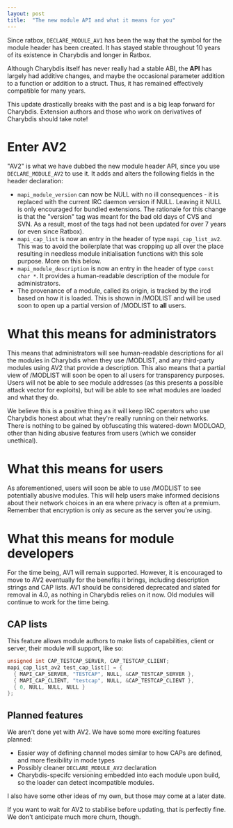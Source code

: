 ```yaml
---
layout: post
title:  "The new module API and what it means for you"
---
```


Since ratbox, `DECLARE_MODULE_AV1` has been the way that the symbol for the module header has been created. It has stayed stable throughout 10 years of its existence in Charybdis and longer in Ratbox.

Although Charybdis itself has never really had a stable ABI, the **API** has largely had additive changes, and maybe the occasional parameter addition to a function or addition to a struct. Thus, it has remained effectively compatible for many years.

This update drastically breaks with the past and is a big leap forward for Charybdis. Extension authors and those who work on derivatives of Charybdis should take note!

Enter AV2
=========

"AV2" is what we have dubbed the new module header API, since you use `DECLARE_MODULE_AV2` to use it. It adds and alters the following fields in the header declaration:

* `mapi_module_version` can now be NULL with no ill consequences - it is replaced with the current IRC daemon version if NULL. Leaving it NULL is only encouraged for bundled extensions. The rationale for this change is that the "version" tag was meant for the bad old days of CVS and SVN. As a result, most of the tags had not been updated for over 7 years (or even since Ratbox).
* `mapi_cap_list` is now an entry in the header of type `mapi_cap_list_av2`. This was to avoid the boilerplate that was cropping up all over the place resulting in needless module initialisation functions with this sole purpose. More on this below.
* `mapi_module_description` is now an entry in the header of type `const char *`. It provides a human-readable description of the module for administrators.
* The provenance of a module, called its origin, is tracked by the ircd based on how it is loaded. This is shown in /MODLIST and will be used soon to open up a partial version of /MODLIST to **all** users.

What this means for administrators
==================================

This means that administrators will see human-readable descriptions for all the modules in Charybdis when they use /MODLIST, and any third-party modules using AV2 that provide a description. This also means that a partial view of /MODLIST will soon be open to all users for transparency purposes. Users will not be able to see module addresses (as this presents a possible attack vector for exploits), but will be able to see what modules are loaded and what they do.

We believe this is a positive thing as it will keep IRC operators who use Charybdis honest about what they're really running on their networks. There is nothing to be gained by obfuscating this watered-down MODLOAD, other than hiding abusive features from users (which we consider unethical).

What this means for users
=========================

As aforementioned, users will soon be able to use /MODLIST to see potentially abusive modules. This will help users make informed decisions about their network choices in an era where privacy is often at a premium. Remember that encryption is only as secure as the server you're using.

What this means for module developers
=====================================

For the time being, AV1 will remain supported. However, it is encouraged to move to AV2 eventually for the benefits it brings, including description strings and CAP lists. AV1 should be considered deprecated and slated for removal in 4.0, as nothing in Charybdis relies on it now. Old modules will continue to work for the time being.

CAP lists
---------

This feature allows module authors to make lists of capabilities, client or server, their module will support, like so:

```C
unsigned int CAP_TESTCAP_SERVER, CAP_TESTCAP_CLIENT;
mapi_cap_list_av2 test_cap_list[] = {
  { MAPI_CAP_SERVER, "TESTCAP", NULL, &CAP_TESTCAP_SERVER },
  { MAPI_CAP_CLIENT, "testcap", NULL, &CAP_TESTCAP_CLIENT },
  { 0, NULL, NULL, NULL }
};
```

Planned features
----------------

We aren't done yet with AV2. We have some more exciting features planned:

* Easier way of defining channel modes similar to how CAPs are defined, and more flexibility in mode types
* Possibly cleaner `DECLARE_MODULE_AV2` declaration
* Charybdis-specifc versioning embedded into each module upon build, so the loader can detect incompatible modules.

I also have some other ideas of my own, but those may come at a later date.

If you want to wait for AV2 to stabilise before updating, that is perfectly fine. We don't anticipate much more churn, though.

